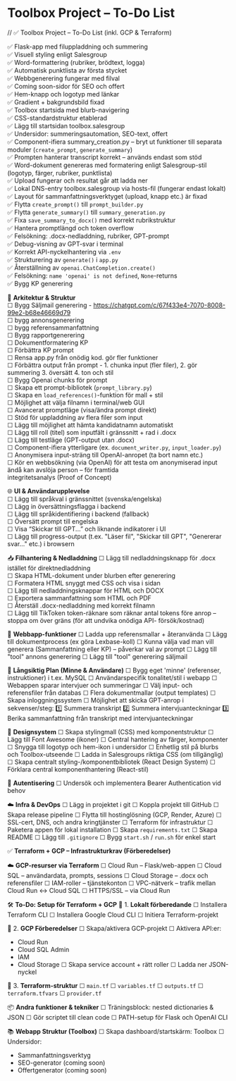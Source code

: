 # Toolbox Project – To-Do List

// ✅ Toolbox Project – To-Do List (inkl. GCP & Terraform)

✅ Flask-app med filuppladdning och summering  
✅ Visuell styling enligt Salesgroup  
✅ Word-formattering (rubriker, brödtext, logga)  
✅ Automatisk punktlista av första stycket  
✅ Webbgenerering fungerar med filval  
✅ Coming soon-sidor för SEO och offert  
✅ Hem-knapp och logotyp med länkar  
✅ Gradient + bakgrundsbild fixad  
✅ Toolbox startsida med blurb-navigering  
✅ CSS-standardstruktur etablerad  
✅ Lägg till startsidan toolbox.salesgroup  
✅ Undersidor: summeringsautomation, SEO-text, offert  
✅ Component-ifiera summary_creation.py – bryt ut funktioner till separata moduler (`create_prompt`, `generate_summary`)  
✅ Prompten hanterar transcript korrekt – används endast som stöd  
✅ Word-dokument genereras med formatering enligt Salesgroup-stil (logotyp, färger, rubriker, punktlista)  
✅ Upload fungerar och resultat går att ladda ner  
✅ Lokal DNS-entry toolbox.salesgroup via hosts-fil (fungerar endast lokalt)  
✅ Layout för sammanfattningsverktyget (upload, knapp etc.) är fixad  
✅ Flytta `create_prompt()` till `prompt_builder.py`  
✅ Flytta `generate_summary()` till `summary_generation.py`  
✅ Fixa `save_summary_to_docx()` med korrekt rubrikstruktur  
✅ Hantera promptlängd och token overflow  
✅ Felsökning: .docx-nedladdning, rubriker, GPT-prompt  
✅ Debug-visning av GPT-svar i terminal  
✅ Korrekt API-nyckelhantering via `.env`  
✅ Strukturering av `generate()` i `app.py`  
✅ Återställning av `openai.ChatCompletion.create()`  
✅ Felsökning: `name 'openai' is not defined`, `None`-returns  
✅ Bygg KP generering
  
🧠 **Arkitektur & Struktur**   
☐ Bygg Säljmail generering - https://chatgpt.com/c/67f433e4-7070-8008-99e2-b68e46669d79  
☐ bygg annonsgenerering  
☐ bygg referensammanfattning  
☐ Bygg rapportgenerering  
☐ Dokumentformatering KP  
☐ Förbättra KP prompt  
☐ Rensa app.py från onödig kod. gör fler funktioner  
☐ Förbättra output från prompt - 1. chunka input (fler filer), 2. gör summering 3. översätt 4. ton och stil  
☐ Bygg Openai chunks för prompt  
☐ Skapa ett prompt-bibliotek (`prompt_library.py`)  
☐ Skapa en `load_references()`-funktion för mall + stil  
☐ Möjlighet att välja filnamn i terminal/web GUI  
☐ Avancerat promptläge (visa/ändra prompt direkt)  
☐ Stöd för uppladdning av flera filer som input  
☐ Lägg till möjlighet att hämta kandidatnamn automatiskt  
☐ Lägg till roll (titel) som inputfält i gränssnitt + rad i .docx  
☐ Lägg till testläge (GPT-output utan .docx)  
☐ Component-ifiera ytterligare (ex. `document_writer.py`, `input_loader.py`)  
☐ Anonymisera input-sträng till OpenAI-anropet (ta bort namn etc.)  
☐ Kör en webbsökning (via OpenAI) för att testa om anonymiserad input ändå kan avslöja person – för framtida  
 integritetsanalys (Proof of Concept)  
  
🌐 **UI & Användarupplevelse**  
☐ Lägg till språkval i gränssnittet (svenska/engelska)  
☐ Lägg in översättningsflagga i backend  
☐ Lägg till språkidentifiering i backend (fallback)  
☐ Översätt prompt till engelska  
☐ Visa “Skickar till GPT...” och liknande indikatorer i UI  
☐ Lägg till progress-output (t.ex. "Läser fil", "Skickar till GPT", "Genererar svar..." etc.) i browsern  

📥 **Filhantering & Nedladdning**
☐ Lägg till nedladdningsknapp för .docx istället för direktnedladdning  
☐ Skapa HTML-dokument under blurben efter generering  
☐ Formatera HTML snyggt med CSS och visa i sidan  
☐ Lägg till nedladdningsknappar för HTML och DOCX  
☐ Exportera sammanfattning som HTML och PDF  
☐ Återställ .docx-nedladdning med korrekt filnamn  
☐ Lägg till TikToken token-räknare som räknar antal tokens före anrop – stoppa om över gräns (för att undvika onödiga API- 
försök/kostnad)  

🧰 **Webbapp-funktioner**
☐ Ladda upp referensmallar + återanvända
☐ Lägg till dokumentprocess (ex göra Lexbase-koll)
☐ Kunna välja vad man vill generera (Sammanfattning eller KP) – påverkar val av prompt
☐ Lägg till "tool" annons generering
☐ Lägg till "tool" generering säljmail

💾 **Långsiktig Plan (Minne & Användare)**
☐ Bygg eget 'minne' (referenser, instruktioner) i t.ex. MySQL
☐ Användarspecifik tonalitet/stil i webapp
☐ Webappen sparar intervjuer och summeringar
☐ Välj input- och referensfiler från databas
☐ Flera dokumentmallar (output templates)
☐ Skapa inloggningssystem
☐ Möjlighet att skicka GPT-anrop i sekvenser/steg:
1️⃣ Summera transkript
2️⃣ Summera intervjuanteckningar
3️⃣ Berika sammanfattning från transkript med intervjuanteckningar

🎨 **Designsystem**
☐ Skapa stylingmall (CSS) med komponentstruktur
☐ Lägg till Font Awesome (ikoner)
☐ Central hantering av färger, komponenter
☐ Snygga till logotyp och hem-ikon i undersidor
☐ Enhetlig stil på blurbs och Toolbox-utseende
☐ Ladda in Salesgroups riktiga CSS (om tillgänglig)
☐ Skapa centralt styling-/komponentbibliotek (React Design System)
☐ Förklara central komponenthantering (React-stil)

🔐 **Autentisering**
☐ Undersök och implementera Bearer Authentication vid behov

☁️ **Infra & DevOps**
☐ Lägg in projektet i git
☐ Koppla projekt till GitHub
☐ Skapa release pipeline
☐ Flytta till hostinglösning (GCP, Render, Azure)
☐ SSL-cert, DNS, och andra kringtjänster
☐ Terraform för infrastruktur
☐ Paketera appen för lokal installation
☐ Skapa `requirements.txt`
☐ Skapa README
☐ Lägg till `.gitignore`
☐ Bygg `start.sh` / `run.sh` för enkel start

✅ **Terraform + GCP – Infrastrukturkrav (Förberedelser)**

☁️ **GCP-resurser via Terraform**
☐ Cloud Run – Flask/web-appen
☐ Cloud SQL – användardata, prompts, sessions
☐ Cloud Storage – .docx och referensfiler
☐ IAM-roller – tjänstekonton
☐ VPC-nätverk – trafik mellan Cloud Run ↔ Cloud SQL
☐ HTTPS/SSL – via Cloud Run

🛠️ **To-Do: Setup för Terraform + GCP**
📌 1. **Lokalt förberedande**
☐ Installera Terraform CLI
☐ Installera Google Cloud CLI
☐ Initiera Terraform-projekt

🔐 2. **GCP Förberedelser**
☐ Skapa/aktivera GCP-projekt
☐ Aktivera API:er:
- Cloud Run
- Cloud SQL Admin
- IAM
- Cloud Storage
☐ Skapa service account + rätt roller
☐ Ladda ner JSON-nyckel

📁 3. **Terraform-struktur**
☐ `main.tf`
☐ `variables.tf`
☐ `outputs.tf`
☐ `terraform.tfvars`
☐ `provider.tf`

📦 **Andra funktioner & tekniker**
☐ Träningsblock: nested dictionaries & JSON
☐ Gör scriptet till clean code
☐ PATH-setup för Flask och OpenAI CLI

📚 **Webapp Struktur (Toolbox)**
☐ Skapa dashboard/startskärm: Toolbox
☐ Undersidor:
- Sammanfattningsverktyg
- SEO-generator (coming soon)
- Offertgenerator (coming soon)
